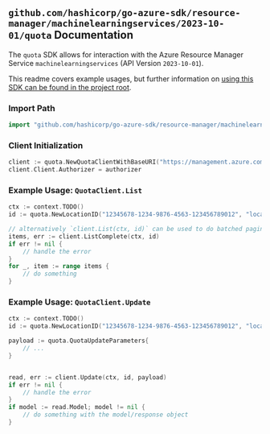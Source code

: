 
## `github.com/hashicorp/go-azure-sdk/resource-manager/machinelearningservices/2023-10-01/quota` Documentation

The `quota` SDK allows for interaction with the Azure Resource Manager Service `machinelearningservices` (API Version `2023-10-01`).

This readme covers example usages, but further information on [using this SDK can be found in the project root](https://github.com/hashicorp/go-azure-sdk/tree/main/docs).

### Import Path

```go
import "github.com/hashicorp/go-azure-sdk/resource-manager/machinelearningservices/2023-10-01/quota"
```


### Client Initialization

```go
client := quota.NewQuotaClientWithBaseURI("https://management.azure.com")
client.Client.Authorizer = authorizer
```


### Example Usage: `QuotaClient.List`

```go
ctx := context.TODO()
id := quota.NewLocationID("12345678-1234-9876-4563-123456789012", "locationValue")

// alternatively `client.List(ctx, id)` can be used to do batched pagination
items, err := client.ListComplete(ctx, id)
if err != nil {
	// handle the error
}
for _, item := range items {
	// do something
}
```


### Example Usage: `QuotaClient.Update`

```go
ctx := context.TODO()
id := quota.NewLocationID("12345678-1234-9876-4563-123456789012", "locationValue")

payload := quota.QuotaUpdateParameters{
	// ...
}


read, err := client.Update(ctx, id, payload)
if err != nil {
	// handle the error
}
if model := read.Model; model != nil {
	// do something with the model/response object
}
```

